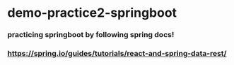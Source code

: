 # demo-practice2-springboot
### practicing springboot by following spring docs!
### https://spring.io/guides/tutorials/react-and-spring-data-rest/
